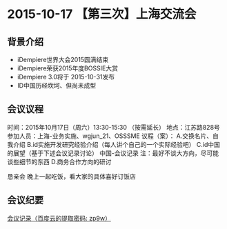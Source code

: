 2015-10-17 【第三次】上海交流会 
===

## 背景介绍 
* iDempiere世界大会2015圆满结束
* iDempiere荣获2015年度BOSSIE大赏
* iDempiere 3.0将于 2015-10-31发布
* ID中国历经坎坷、但尚未成型 

## 会议议程 
时间：2015年10月17日（周六）13:30-15:30 （按需延长）
地点：江苏路828号
参加人员：上海-业务实施、wgjun_21、OSSSME
议程（案）：
A.交换名片、自我介绍
B.id实施开发研究经验介绍（每人讲个自己的一个实际经验吧）
C.id中国的展望（基于下述会议记录讨论）
中国-会议记录
注：最好不谈大方向，尽可能谈些细节的东西
D.商务合作方向的研讨 

恳亲会
晚上一起吃饭，看大家的具体喜好订饭店

## 会议纪要 
[会议记录（百度云的提取密码: zp9w） ](http://pan.baidu.com/share/link?shareid=1083991324&uk=4148018696)

